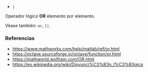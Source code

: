 - `|`

Operador lógico **OR** elemento por elemento.

Véase también: `or`, `||`.

### Referencias

- https://www.mathworks.com/help/matlab/ref/or.html
- https://octave.sourceforge.io/octave/function/or.html
- https://mathworld.wolfram.com/OR.html
- https://es.wikipedia.org/wiki/Disyunci%C3%B3n_l%C3%B3gica
